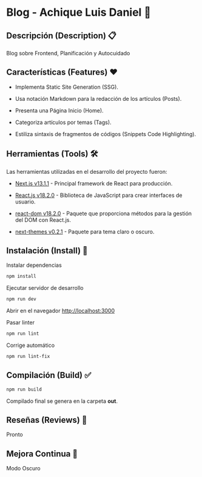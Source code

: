 # Blog - Achique Luis Daniel 🍊

## Descripción (Description) 📋

Blog sobre Frontend, Planificación y Autocuidado 
## Características (Features) ❤️

* Implementa Static Site Generation (SSG).

* Usa notación Markdown para la redacción de los artículos (Posts).

* Presenta una Página Inicio (Home).

* Categoriza artículos por temas (Tags).

* Estiliza sintaxis de fragmentos de códigos (Snippets Code Highlighting).
## Herramientas (Tools) 🛠️

Las herramientas utilizadas en el desarrollo del proyecto fueron:

- [Next.js v13.1.1](https://nextjs.org/) - Principal framework de React para producción.

- [React.js v18.2.0](https://reactjs.org/) - Biblioteca de JavaScript para crear interfaces de usuario.

- [react-dom v18.2.0](https://es.reactjs.org/docs/react-dom.html) -  Paquete que proporciona métodos para la gestión del DOM con React.js.
 
- [next-themes v0.2.1](https://github.com/pacocoursey/next-themes) - Paquete para tema claro o oscuro.
  
## Instalación (Install) 🔧

Instalar dependencias

```bash
npm install
```

Ejecutar servidor de desarrollo

```bash
npm run dev
```

Abrir en el navegador [http://localhost:3000](http://localhost:3000)

Pasar linter

```bash
npm run lint
```

Corrige automático

```bash
npm run lint-fix
```

## Compilación (Build) ✅

```bash
npm run build
```

Compilado final se genera en la carpeta **out**. 

## Reseñas (Reviews) 💞

Pronto

## Mejora Continua 🚀

Modo Oscuro
